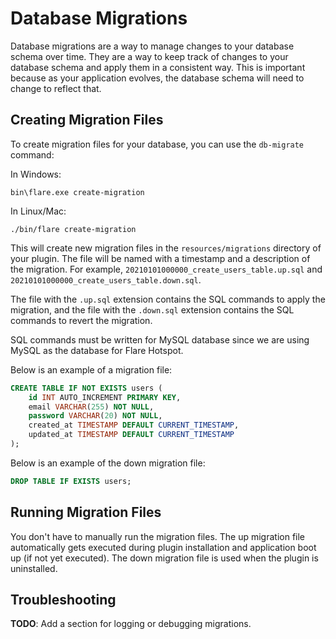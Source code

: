 # Database Migrations

Database migrations are a way to manage changes to your database schema over time. They are a way to keep track of changes to your database schema and apply them in a consistent way. This is important because as your application evolves, the database schema will need to change to reflect that.

## Creating Migration Files
To create migration files for your database, you can use the `db-migrate` command:

In Windows:
``` title="PowerShell"
bin\flare.exe create-migration
```

In Linux/Mac:
``` title="Terminal"
./bin/flare create-migration
```

This will create new migration files in the `resources/migrations` directory of your plugin. The file will be named with a timestamp and a description of the migration. For example, `20210101000000_create_users_table.up.sql` and `20210101000000_create_users_table.down.sql`.

The file with the `.up.sql` extension contains the SQL commands to apply the migration, and the file with the `.down.sql` extension contains the SQL commands to revert the migration.

SQL commands must be written for MySQL database since we are using MySQL as the database for Flare Hotspot.

Below is an example of a migration file:

```sql title="resources/migrations/20210101000000_create_users_table.up.sql"
CREATE TABLE IF NOT EXISTS users (
    id INT AUTO_INCREMENT PRIMARY KEY,
    email VARCHAR(255) NOT NULL,
    password VARCHAR(20) NOT NULL,
    created_at TIMESTAMP DEFAULT CURRENT_TIMESTAMP,
    updated_at TIMESTAMP DEFAULT CURRENT_TIMESTAMP
);
```

Below is an example of the down migration file:
```sql title="resources/migrations/20210101000000_create_users_table.down.sql"
DROP TABLE IF EXISTS users;
```

## Running Migration Files

You don't have to manually run the migration files. The up migration file automatically gets executed during plugin installation and application boot up (if not yet executed). The down migration file is used when the plugin is uninstalled.

## Troubleshooting

**TODO**: Add a section for logging or debugging migrations.
